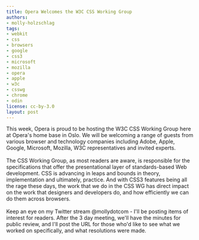 ```yaml
---
title: Opera Welcomes the W3C CSS Working Group
authors:
- molly-holzschlag
tags:
- webkit
- css
- browsers
- google
- css3
- microsoft
- mozilla
- opera
- apple
- w3c
- csswg
- chrome
- odin
license: cc-by-3.0
layout: post
---
```

This week, Opera is proud to be hosting the W3C CSS Working Group here at Opera&#39;s home base in Oslo. We will be welcoming a range of guests from various browser and technology companies including Adobe, Apple, Google, Microsoft, Mozilla, W3C representatives and invited experts. <br/><br/>The CSS Working Group, as most readers are aware, is responsible for the specifications that offer the presentational layer of standards-based Web development. CSS is advancing in leaps and bounds in theory, implementation and ultimately, practice. And with CSS3 features being all the rage these days, the work that we do in the CSS WG has direct impact on the work that designers and developers do, and how efficiently we can do them across browsers.<br/><br/>Keep an eye on my Twitter stream @mollydotcom - I&#39;ll be posting items of interest for readers. After the 3 day meeting, we&#39;ll have the minutes for public review, and I&#39;ll post the URL for those who&#39;d like to see what we worked on specifically, and what resolutions were made.<br/><br/>
